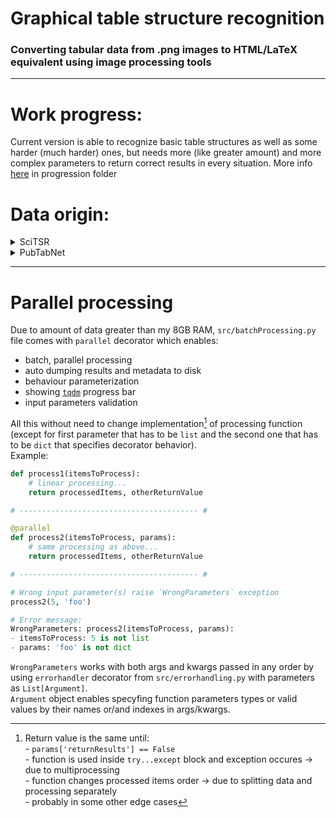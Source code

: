 # Graphical table structure recognition

### Converting tabular data from .png images to HTML/LaTeX equivalent using image processing tools

---
# Work progress:

Current version is able to recognize basic table structures as well as some harder (much harder) ones, but needs more (like greater amount) and more complex parameters to return correct results in every situation.
More info <a href="https://github.com/shentio2/Table_structure_recognition/tree/main/progression">here</a> in progression folder


# Data origin:
<details>
<summary>SciTSR</summary>
<a href="https://github.com/Academic-Hammer/SciTSR">link</a>
<br>
Dataset containing 15 000 table images and their corresponding LaTeX structure
</details>
<details>
<summary>PubTabNet</summary>
<a href="https://github.com/ibm-aur-nlp/PubTabNet/tree/master/src">link</a>
<br>
Dataset containing >568 000 table images as well as corresponding HTML structure labels
</details>

---
# Parallel processing
Due to amount of data greater than my 8GB RAM, `src/batchProcessing.py` file comes with `parallel` decorator which enables:
- batch, parallel processing
- auto dumping results and metadata to disk
- behaviour parameterization
- showing <a href=https://tqdm.github.io/>`tqdm`</a> progress bar
- input parameters validation <br>

All this without need to change implementation[^1] of processing function <br>(except for first parameter that has to be `list` and the second one that has to be `dict` that specifies decorator behavior). <br>
Example:


```python
def process1(itemsToProcess):
    # linear processing...
    return processedItems, otherReturnValue

# ---------------------------------------- #

@parallel
def process2(itemsToProcess, params):
    # same processing as above...
    return processedItems, otherReturnValue

# ---------------------------------------- #

# Wrong input parameter(s) raise `WrongParameters` exception 
process2(5, 'foo')

# Error message:
WrongParameters: process2(itemsToProcess, params):
- itemsToProcess: 5 is not list
- params: 'foo' is not dict

```

`WrongParameters` works with both args and kwargs passed in any order by using `errorhandler` decorator from `src/errorhandling.py` with parameters as `List[Argument]`.<br>
`Argument` object enables specyfing function parameters types or valid values by their names or/and indexes in args/kwargs.

<!-- # Image displaying

<img src="https://drive.google.com/uc?export=view&id=12tfr_kQpGw2Qdngmq9Nbkjoe6fzf6bgs" width=60%> -->


[^1]: Return value is the same until:<br>
\- `params['returnResults'] == False`<br>
\- function is used inside `try...except` block and exception occures -> due to multiprocessing<br>
\- function changes processed items order -> due to splitting data and processing separately<br>
\- probably in some other edge cases

